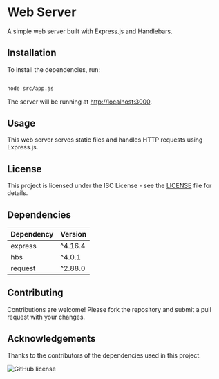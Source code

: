 # Web Server

A simple web server built with Express.js and Handlebars.

## Installation

To install the dependencies, run:

```bash

node src/app.js
```


The server will be running at [http://localhost:3000](http://localhost:3000).

## Usage

This web server serves static files and handles HTTP requests using Express.js.

## License

This project is licensed under the ISC License - see the [LICENSE](LICENSE) file for details.

## Dependencies

| Dependency | Version |
|------------|---------|
| express    | ^4.16.4 |
| hbs        | ^4.0.1  |
| request    | ^2.88.0 |

## Contributing

Contributions are welcome! Please fork the repository and submit a pull request with your changes.

## Acknowledgements

Thanks to the contributors of the dependencies used in this project.


![GitHub license](https://github.com/Dinesh-manickan/Weather-site.git)

